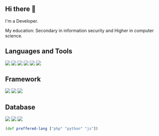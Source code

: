 ## Hi there 👋
I'm a Developer.

My education: Secondary in information security and Higher in computer science.

## Languages and Tools

![](https://img.shields.io/badge/PHP-7B68EE?style=for-the-badge&logo=php&logoColor=white)
![](https://img.shields.io/badge/Python-316192?style=for-the-badge&logo=python&logoColor=white)
![](https://img.shields.io/badge/JavaScript-F7DF1E?style=for-the-badge&logo=javascript&logoColor=black)
![](https://img.shields.io/badge/Node.js-006400?style=for-the-badge&logo=node.js&logoColor=white)
![](https://img.shields.io/badge/Docker-007FFF?style=for-the-badge&logo=docker&logoColor=white)
![](https://img.shields.io/badge/GitHub-000000?style=for-the-badge&logo=GitHub&logoColor=white)

## Framework

![](https://img.shields.io/badge/FLASK-00008B?style=for-the-badge&logo=flask&color=008080)
![](https://img.shields.io/badge/FASTAPI-00008B?style=for-the-badge&logo=fastapi&color=white)
![](https://img.shields.io/badge/Express-FF8C00?style=for-the-badge&logo=Express&color=FF8C00)

## Database

![](https://img.shields.io/badge/PostgreSQL-316192?style=for-the-badge&logo=postgresql&logoColor=white)
![](https://img.shields.io/badge/sqlite-AFEEEE?style=for-the-badge&logo=sqlite&labelColor=black&color=AFEEEE)
![](https://img.shields.io/badge/mysql-AFEEEE?style=for-the-badge&logo=mysql&color=white)


```clojure
(def preffered-lang ["php" "python" "js"])
```
